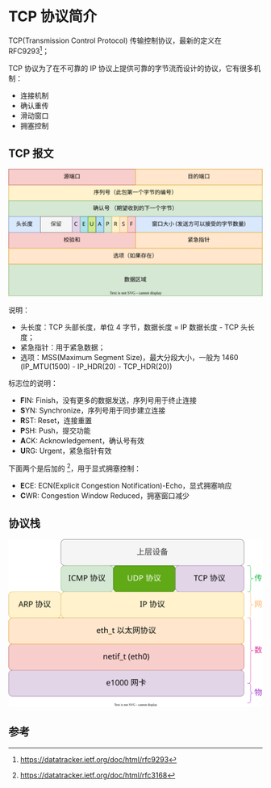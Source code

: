 # TCP 协议简介

TCP(Transmission Control Protocol) 传输控制协议，最新的定义在 RFC9293[^rfc9293]；

TCP 协议为了在不可靠的 IP 协议上提供可靠的字节流而设计的协议，它有很多机制：

- 连接机制
- 确认重传
- 滑动窗口
- 拥塞控制

## TCP 报文

![](./images/tcp.drawio.svg)

说明：

- 头长度：TCP 头部长度，单位 4 字节，数据长度 = IP 数据长度 - TCP 头长度；
- 紧急指针：用于紧急数据；
- 选项：MSS(Maximum Segment Size)，最大分段大小，一般为 1460 (IP_MTU(1500) - IP_HDR(20) - TCP_HDR(20))

标志位的说明：

- **F**IN: Finish，没有更多的数据发送，序列号用于终止连接
- **S**YN: Synchronize，序列号用于同步建立连接
- **R**ST: Reset，连接重置
- **P**SH: Push，提交功能
- **A**CK: Acknowledgement，确认号有效
- **U**RG: Urgent，紧急指针有效

下面两个是后加的 [^rfc3168]，用于显式拥塞控制：

- **E**CE: ECN(Explicit Congestion Notification)-Echo，显式拥塞响应
- **C**WR: Congestion Window Reduced，拥塞窗口减少

## 协议栈

![](./images/net_tcp.drawio.svg)

## 参考

[^rfc9293]: <https://datatracker.ietf.org/doc/html/rfc9293>
[^rfc3168]: <https://datatracker.ietf.org/doc/html/rfc3168>
